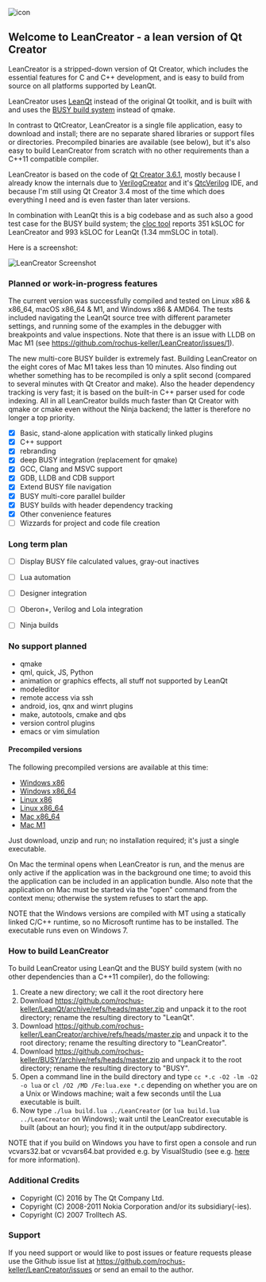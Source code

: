 ![icon](http://software.rochus-keller.ch/creator-logo-100x460.png)

## Welcome to LeanCreator - a lean version of Qt Creator

LeanCreator is a stripped-down version of Qt Creator, which includes the essential features for C and C++ development, and is easy to build from source on all platforms supported by LeanQt.

LeanCreator uses [LeanQt](https://github.com/rochus-keller/LeanQt) instead of the original Qt toolkit, and is built with and uses the [BUSY build system](https://github.com/rochus-keller/BUSY) instead of qmake.

In contrast to QtCreator, LeanCreator is a single file application, easy to download and install; there are no separate shared libraries or support files or directories. Precompiled binaries are available (see below), but it's also easy to build LeanCreator from scratch with no other requirements than a C++11 compatible compiler.

LeanCreator is based on the code of [Qt Creator 3.6.1](https://download.qt.io/archive/qtcreator/3.6/3.6.1/qt-creator-opensource-src-3.6.1.tar.gz), mostly because I already know the internals due to [VerilogCreator](https://github.com/rochus-keller/VerilogCreator/) and it's [QtcVerilog](https://github.com/rochus-keller/QtcVerilog/) IDE, and because I'm still using Qt Creator 3.4 most of the time which does everything I need and is even faster than later versions.

In combination with LeanQt this is a big codebase and as such also a good test case for the BUSY build system; the [cloc tool](http://cloc.sourceforge.net) reports 351 kSLOC for LeanCreator and 993 kSLOC for LeanQt (1.34 mmSLOC in total).

Here is a screenshot:

![LeanCreator Screenshot](http://software.rochus-keller.ch/leancreator-2023-02-22-screenshot.png)


### Planned or work-in-progress features

The current version was successfully compiled and tested on Linux x86 & x86_64, macOS x86_64 & M1, and Windows x86 & AMD64. The tests included navigating the LeanQt source tree with different parameter settings, and running some of the examples in the debugger with breakpoints and value inspections. 
Note that there is an issue with LLDB on Mac M1 (see https://github.com/rochus-keller/LeanCreator/issues/1).

The new multi-core BUSY builder is extremely fast. Building LeanCreator on the eight cores of Mac M1 takes less than 10 minutes. Also finding out whether something has to be recompiled is only a split second (compared to several minutes with Qt Creator and make). Also the header dependency tracking is very fast; it is based on the built-in C++ parser used for code indexing. All in all LeanCreator builds much faster than Qt Creator with qmake or cmake even without the Ninja backend; the latter is therefore no longer a top priority.


- [x] Basic, stand-alone application with statically linked plugins
- [x] C++ support
- [x] rebranding
- [x] deep BUSY integration (replacement for qmake)
- [x] GCC, Clang and MSVC support 
- [x] GDB, LLDB and CDB support 
- [x] Extend BUSY file navigation
- [x] BUSY multi-core parallel builder
- [x] BUSY builds with header dependency tracking
- [x] Other convenience features
- [ ] Wizzards for project and code file creation

### Long term plan

- [ ] Display BUSY file calculated values, gray-out inactives
- [ ] Lua automation
- [ ] Designer integration
- [ ] Oberon+, Verilog and Lola integration
- [ ] Ninja builds


### No support planned

- qmake
- qml, quick, JS, Python
- animation or graphics effects, all stuff not supported by LeanQt
- modeleditor
- remote access via ssh
- android, ios, qnx and winrt plugins
- make, autotools, cmake and qbs 
- version control plugins
- emacs or vim simulation

#### Precompiled versions

The following precompiled versions are available at this time:

- [Windows x86](http://software.rochus-keller.ch/leancreator_windows_x86.zip)
- [Windows x86_64](http://software.rochus-keller.ch/leancreator_windows_x64.zip)
- [Linux x86](http://software.rochus-keller.ch/leancreator_linux_x86.tar.gz)
- [Linux x86_64](http://software.rochus-keller.ch/leancreator_linux_x64.tar.gz)
- [Mac x86_64](http://software.rochus-keller.ch/leancreator_macos_x64.zip)
- [Mac M1](http://software.rochus-keller.ch/leancreator_macos_m1.zip)

Just download, unzip and run; no installation required; it's just a single executable.

On Mac the terminal opens when LeanCreator is run, and the menus are only active if the application was in the background one time; to avoid this the application can be included in an application bundle. Also note that the application on Mac must be started via the "open" command from the context menu; otherwise the system refuses to start the app.

NOTE that the Windows versions are compiled with MT using a statically linked C/C++ runtime, so no Microsoft runtime has to be installed. The executable runs even on Windows 7.

### How to build LeanCreator

To build LeanCreator using LeanQt and the BUSY build system (with no other dependencies than a C++11 compiler), do the following:

1. Create a new directory; we call it the root directory here
1. Download https://github.com/rochus-keller/LeanQt/archive/refs/heads/master.zip and unpack it to the root directory; rename the resulting directory to "LeanQt".
1. Download https://github.com/rochus-keller/LeanCreator/archive/refs/heads/master.zip and unpack it to the root directory; rename the resulting directory to "LeanCreator".
1. Download https://github.com/rochus-keller/BUSY/archive/refs/heads/master.zip and unpack it to the root directory; rename the resulting directory to "BUSY".
1. Open a command line in the build directory and type `cc *.c -O2 -lm -O2 -o lua` or `cl /O2 /MD /Fe:lua.exe *.c` depending on whether you are on a Unix or Windows machine; wait a few seconds until the Lua executable is built.
1. Now type `./lua build.lua ../LeanCreator` (or `lua build.lua ../LeanCreator` on Windows); wait until the LeanCreator executable is built (about an hour); you find it in the output/app subdirectory.

NOTE that if you build on Windows you have to first open a console and run vcvars32.bat or vcvars64.bat provided e.g. by VisualStudio (see e.g. [here](https://learn.microsoft.com/en-us/cpp/build/building-on-the-command-line?view=msvc-170) for more information).

### Additional Credits

- Copyright (C) 2016 by The Qt Company Ltd. 
- Copyright (C) 2008-2011 Nokia Corporation and/or its subsidiary(-ies).
- Copyright (C) 2007 Trolltech AS.

### Support

If you need support or would like to post issues or feature requests please use the Github issue list at https://github.com/rochus-keller/LeanCreator/issues or send an email to the author.


